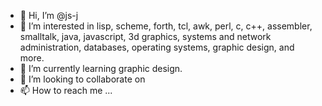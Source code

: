 - 👋 Hi, I’m @js-j
- 👀 I’m interested in lisp, scheme, forth, tcl, awk, perl, c, c++, assembler, smalltalk, java, javascript, 3d graphics, systems and network administration, databases, operating systems, graphic design, and more.
- 🌱 I’m currently learning graphic design.
- 💞️ I’m looking to collaborate on 
- 📫 How to reach me ...

<!---
js-j/js-j is a ✨ special ✨ repository because its `README.md` (this file) appears on your GitHub profile.
You can click the Preview link to take a look at your changes.
--->
